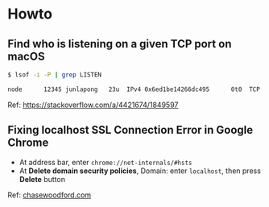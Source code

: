 # Howto

## Find who is listening on a given TCP port on macOS

```bash
$ lsof -i -P | grep LISTEN

node      12345 junlapong   23u  IPv4 0x6ed1be14266dc495      0t0  TCP *:8080 (LISTEN)
```

Ref: https://stackoverflow.com/a/4421674/1849597

## Fixing localhost SSL Connection Error in Google Chrome

- At address bar, enter `chrome://net-internals/#hsts` 
- At __Delete domain security policies__, Domain: enter `localhost`, then press __Delete__ button

Ref: [chasewoodford.com](https://www.chasewoodford.com/blog/fixing-localhost-ssl-connection-error-in-google-chrome/)
